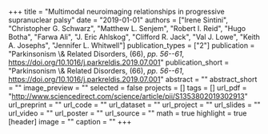 +++
title = "Multimodal neuroimaging relationships in progressive supranuclear palsy"
date = "2019-01-01"
authors = ["Irene Sintini", "Christopher G. Schwarz", "Matthew L. Senjem", "Robert I. Reid", "Hugo Botha", "Farwa Ali", "J. Eric Ahlskog", "Clifford R. Jack", "Val J. Lowe", "Keith A. Josephs", "Jennifer L. Whitwell"]
publication_types = ["2"]
publication = "Parkinsonism \\& Related Disorders, (66), _pp. 56--61_, https://doi.org/10.1016/j.parkreldis.2019.07.001"
publication_short = "Parkinsonism \\& Related Disorders, (66), _pp. 56--61_, https://doi.org/10.1016/j.parkreldis.2019.07.001"
abstract = ""
abstract_short = ""
image_preview = ""
selected = false
projects = []
tags = []
url_pdf = "http://www.sciencedirect.com/science/article/pii/S1353802019302913"
url_preprint = ""
url_code = ""
url_dataset = ""
url_project = ""
url_slides = ""
url_video = ""
url_poster = ""
url_source = ""
math = true
highlight = true
[header]
image = ""
caption = ""
+++
